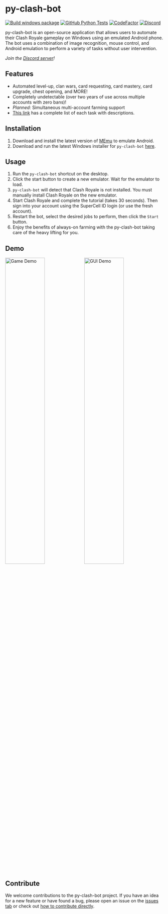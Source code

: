 # py-clash-bot

[![Build windows package](https://github.com/matthewmiglio/py-clash-bot/actions/workflows/build-and-package.yaml/badge.svg)](https://github.com/matthewmiglio/py-clash-bot/actions/workflows/build-and-package.yaml) [![GitHub Python Tests](https://github.com/matthewmiglio/py-clash-bot/actions/workflows/python-tests.yml/badge.svg?branch=master)](https://github.com/matthewmiglio/py-clash-bot/actions/workflows/python-tests.yml) [![CodeFactor](https://www.codefactor.io/repository/github/matthewmiglio/py-clash-bot/badge)](https://www.codefactor.io/repository/github/matthewmiglio/py-clash-bot) [![Discord](https://img.shields.io/discord/1088595596962713790?label=Discord%20Server)](https://discord.gg/mx4W9qRNgF)

py-clash-bot is an open-source application that allows users to automate their Clash Royale gameplay on Windows using an emulated Android phone. The bot uses a combination of image recognition, mouse control, and Android emulation to perform a variety of tasks without user intervention.

_Join the [Discord server](https://discord.gg/mx4W9qRNgF)!_

## Features

- Automated level-up, clan wars, card requesting, card mastery, card upgrade, chest opening, and MORE!
- Completely undetectable (over two years of use across multiple accounts with zero bans)!
- *Planned:* Simultaneous multi-account farming support
- [This link](https://github.com/matthewmiglio/py-clash-bot/blob/master/JobListDescriptions.md) has a complete list of each task with descriptions.

## Installation

1. Download and install the latest version of [MEmu](https://www.memuplay.com/) to emulate Android.
2. Download and run the latest Windows installer for `py-clash-bot` [here](https://github.com/matthewmiglio/py-clash-bot/releases/latest).

## Usage

1. Run the `py-clash-bot` shortcut on the desktop.
2. Click the start button to create a new emulator. Wait for the emulator to load.
3. `py-clash-bot` will detect that Clash Royale is not installed. You must manually install Clash Royale on the new emulator.
4. Start Clash Royale and complete the tutorial (takes 30 seconds). Then sign into your account using the SuperCell ID login (or use the fresh account).
5. Restart the bot, select the desired jobs to perform, then click the `Start` button.
6. Enjoy the benefits of always-on farming with the py-clash-bot taking care of the heavy lifting for you.

## Demo

<img src="https://github.com/matthewmiglio/py-clash-bot/blob/master/assets/demo-game.gif?raw=true" width="50%" alt="Game Demo"/><img src="https://github.com/matthewmiglio/py-clash-bot/blob/master/assets/demo-gui.gif?raw=true" width="50%" alt="GUI Demo"/>

## Contribute

We welcome contributions to the py-clash-bot project. If you have an idea for a new feature or have found a bug, please open an issue on the [issues tab](https://github.com/matthewmiglio/py-clash-bot/issues) or check out [how to contribute directly](https://github.com/matthewmiglio/py-clash-bot/blob/master/CONTRIBUTING.md).
